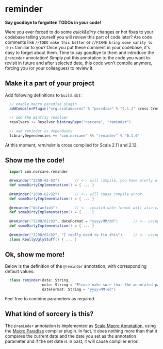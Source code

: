 # reminder
**Say goodbye to forgotten TODOs in your code!**

Were you ever forced to do some _quick&dirty_ changes or hot fixes to your codebase telling yourself you will review this part of code later? Are code comments like `//TODO make this better` or `//FIXME bring some sanity to this` familiar to you? Once you put these comment in your codebase, it's easy to forget about them. Time to say goodbye to them and introduce the `@reminder` annotation! Simply put this annotation to the code you want to revisit in future and after selected date, this code won't compile anymore, forcing you (or your colleagues) to review it.

## Make it a part of your project
Add following definitions to `build.sbt`:
```scala
  // enable macro paradise plugin
  addCompilerPlugin("org.scalamacros" % "paradise" % "2.1.1" cross CrossVersion.full)
  
  // add the Bintray resolver
  resolvers += Resolver.bintrayRepo("norcane", "reminder")
  
  // add reminder as dependency
  libraryDependencies += "com.norcane" %% "reminder" % "0.1.0"
```
At this moment, *reminder* is cross compiled for Scala 2.11 and 2.12.

## Show me the code!
```scala
  import com.norcane.reminder
  
  @reminder("2200-02-02")       // <-- will compile, you have plenty of time to review this
  def someDirtyImplementation() = { ... }
  
  @reminder("2000-02-02")       // <-- will cause compile error
  def someDirtyImplementation() = { ... }
  
  @reminder("dsfwefioh")        // <-- invalid date format will also cause compile error
  def someDirtyImplementation() = { ... }
  
  @reminder("2200/02/02", dateFormat = "yyyy/MM/dd")       // <-- using custom date format
  def someDirtyImplementation() = { ... }
  
  @reminder("2200/02/02", "I really need to fix this")     // <-- using custom message
  class ReallyUglyStuff() { ... }
```

## Ok, show me more!
Below is the definition of the `@reminder` annotation, with corresponding default values:
```scala
  class reminder(date: String,
                 note: String = "Please make sure that the annotated part of your codebase is still valid",
                 dateFormat: String = "yyyy-MM-dd")
```
Feel free to combine parameters as required.

## What kind of sorcery is this?
The `@reminder` annotation is implemented as [Scala Macro Annotation](https://docs.scala-lang.org/overviews/macros/annotations.html), using the [Macro Paradise](https://github.com/scalamacros/paradise) compiler plugin. In fact, it does nothing more than that it compares the current date and the date you set as the annotation parameter and if the set date is in past, it will cause compiler error.
